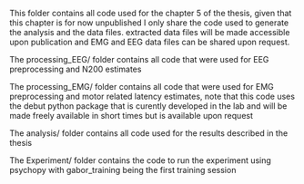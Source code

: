 This folder contains all code used for the chapter 5 of the thesis, given that this chapter is for now unpublished I only share the code used to generate the analysis and the data files. extracted data files will be made accessible upon publication and EMG and EEG data files can be shared upon request.

The processing_EEG/ folder contains all code that were used for EEG preprocessing and N200 estimates

The processing_EMG/ folder contains all code that were used for EMG preprocessing and motor related latency estimates, note that this code uses the debut python package that is curently developed in the lab and will be made freely available in short times but is available upon request

The analysis/ folder contains all code used for the results described in the thesis

The Experiment/ folder contains the code to run the experiment using psychopy with gabor_training being the first training session
